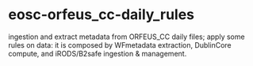 # eosc-orfeus_cc-daily_rules
ingestion and extract metadata from ORFEUS_CC daily files; apply some rules on data:
it is composed by WFmetadata extraction, DublinCore compute, and iRODS/B2safe ingestion & management.

